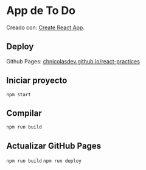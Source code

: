 # App de To Do

Creado con: 
[Create React App](https://github.com/facebook/create-react-app).

## Deploy
Github Pages:
[chnicolasdev.github.io/react-practices](https://chnicolasdev.github.io/react-practices/)

## Iniciar proyecto
`npm start`

## Compilar
`npm run build`

## Actualizar GitHub Pages
`npm run build`
`npm run deploy`